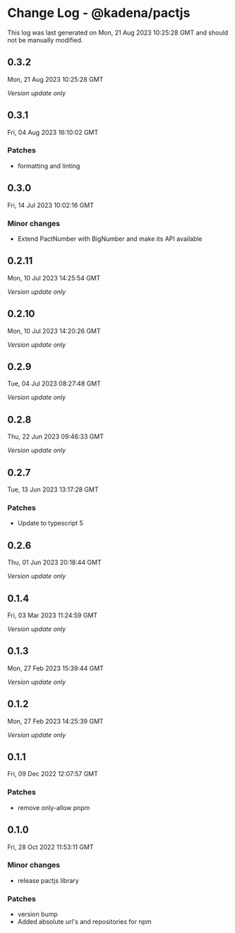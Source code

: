 # Change Log - @kadena/pactjs

This log was last generated on Mon, 21 Aug 2023 10:25:28 GMT and should not be manually modified.

## 0.3.2
Mon, 21 Aug 2023 10:25:28 GMT

_Version update only_

## 0.3.1
Fri, 04 Aug 2023 16:10:02 GMT

### Patches

- formatting and linting

## 0.3.0
Fri, 14 Jul 2023 10:02:16 GMT

### Minor changes

- Extend PactNumber with BigNumber and make its API available

## 0.2.11
Mon, 10 Jul 2023 14:25:54 GMT

_Version update only_

## 0.2.10
Mon, 10 Jul 2023 14:20:26 GMT

_Version update only_

## 0.2.9
Tue, 04 Jul 2023 08:27:48 GMT

_Version update only_

## 0.2.8
Thu, 22 Jun 2023 09:46:33 GMT

_Version update only_

## 0.2.7
Tue, 13 Jun 2023 13:17:28 GMT

### Patches

- Update to typescript 5

## 0.2.6
Thu, 01 Jun 2023 20:18:44 GMT

_Version update only_

## 0.1.4
Fri, 03 Mar 2023 11:24:59 GMT

_Version update only_

## 0.1.3
Mon, 27 Feb 2023 15:39:44 GMT

_Version update only_

## 0.1.2
Mon, 27 Feb 2023 14:25:39 GMT

_Version update only_

## 0.1.1
Fri, 09 Dec 2022 12:07:57 GMT

### Patches

- remove only-allow pnpm

## 0.1.0
Fri, 28 Oct 2022 11:53:11 GMT

### Minor changes

- release pactjs library 

### Patches

- version bump
- Added absolute url's and repositories for npm

